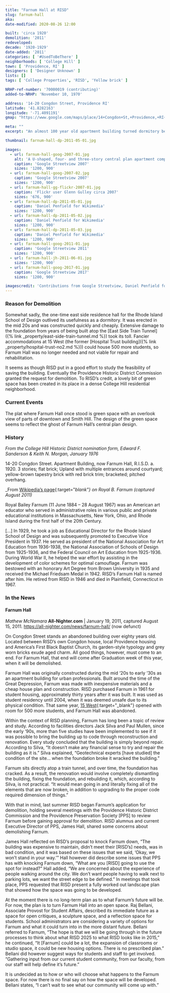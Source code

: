 ```yaml
---
title: "Farnum Hall at RISD"
slug: farnum-hall
aka:
date-modified: 2020-08-26 12:00

built: 'circa 1920'
demolition: '2011'
redeveloped:
decade: '1920-1929'
date-added: '2011'
categories: [ '#UsedToBeThere' ]
neighborhoods: [ 'College Hill' ]
town: [ 'Providence, RI' ]
designers: [ 'Designer Unknown' ]
lists: []
tags: [ 'College Properties', 'RISD', 'Yellow brick' ]

NRHP-ref-number: '70000019 (contributing)'
added-to-NRHP: 'November 10, 1970'

address: '14-20 Congdon Street, Providence RI'
latitude: '41.8282163'
longitude: '-71.4091191'
gmap: "https://www.google.com/maps/place/14+Congdon+St,+Providence,+RI+02906/@41.8282163,-71.4091191,17z/data=!3m1!4b1!4m5!3m4!1s0x89e44517f77fcd97:0x9dbdda52fe5eee0d!8m2!3d41.8282163!4d-71.4069304"

meta: ""
excerpt: "An almost 100 year old apartment building turned dormitory became too downtrodden to be useful. "

thumbnail: farnum-hall-dp-2011-05-01.jpg

images:
  - url: farnum-hall-goog-2007-01.jpg
    alt: 'A U-shaped, four- and three-story central plan apartment complex built on College Hill in the 1920s with simple or no ornamentation. When it was purchased by the Rhode Island School of Design, it was named after an American art educator.'
    caption: 'Google Streetview 2007'
    sizes: '1200, 900'
  - url: farnum-hall-goog-2007-02.jpg
    caption: 'Google Streetview 2007'
    sizes: '1200, 900'
  - url: farnum-hall-gg-flickr-2007-01.jpg
    caption: 'Flickr user Glenn Gulley circa 2007'
    sizes: '676, 900'
  - url: farnum-hall-dp-2011-05-01.jpg
    caption: 'Daniel Penfield for Wikimedia'
    sizes: '1200, 900'
  - url: farnum-hall-dp-2011-05-02.jpg
    caption: 'Daniel Penfield for Wikimedia'
    sizes: '1200, 900'
  - url: farnum-hall-dp-2011-05-03.jpg
    caption: 'Daniel Penfield for Wikimedia'
    sizes: '1200, 900'
  - url: farnum-hall-goog-2011-01.jpg
    caption: 'Google Streetview 2011'
    sizes: '1200, 900'
  - url: farnum-hall-jh-2011-06-01.jpg
    sizes: '1200, 900'
  - url: farnum-hall-goog-2017-01.jpg
    caption: 'Google Streetview 2017'
    sizes: '1200, 900'

imagescredit: 'Contributions from Google Streetview, Daniel Penfield for Wikimedia, and Flickr user Glenn Gulley'
---
```


### Reason for Demolition

Somewhat sadly, the one-time east side residence hall for the Rhode Island School of Design outlived its usefulness as a dormitory. It was erected in the mid 20s and was constructed quickly and cheaply. Extensive damage to the foundation from years of being built atop the [East Side Train Tunnel]({% link _property/east-side-train-tunnel.md %}) took its toll. Fancier accommodations at 15 West (the former [Hospital Trust building]({% link _property/hospital-trust-no2.md %})) could house 500 more students, so Farnum Hall was no longer needed and not viable for repair and rehabilitation.

It seems as though RISD put in a good effort to study the feasibility of saving the building. Eventually the Providence Historic District Commission granted the request for demolition. To RISD’s credit, a lovely bit of green space has been created in its place in a dense College Hill residential neighborhood.


### Current Events

The plat where Farnum Hall once stood is green space with an overlook view of parts of downtown and Smith Hill. The design of the green space seems to reflect the ghost of Farnum Hall’s central plan design.


### History

_From the College Hill Historic District nomination form, Edward F. Sanderson & Keith N. Morgan, January 1976_

14-20 Congdon Street. Apartment Building, now Farnum Hall, R.I.S.D. a. 1920. 3 stories; flat brick; Upland with multiple entrances around courtyard; yellow-brown tapestry brick with red brick trim; bracketed; pitched overhang.

_From [Wikipedia’s page](//en.wikipedia.org/wiki/Royal_B._Farnum){:target="_blank"} on Royal B. Farnum (captured August 2011)_

Royal Bailey Farnum (11 June 1884 – 28 August 1967) was an American art educator who served in administrative roles in various public and private educational institutions in Massachusetts, New York, Ohio, and Rhode Island during the first half of the 20th Century.

[…] In 1929, he took a job as Educational Director for the Rhode Island School of Design and was subsequently promoted to Executive Vice President in 1937. He served as president of the National Association for Art Education from 1936-1938, the National Association of Schools of Design from 1925-1936, and the Federal Council on Art Education from 1925-1936. During World War II, he helped the war effort by assisting in the development of color schemes for optimal camouflage. Farnum was bestowed with an honorary Art Degree from Brown University in 1935 and received the Michael Friedsam Medal in 1942. RISD’s Farnum Hall is named after him. He retired from RISD in 1946 and died in Plainfield, Connecticut in 1967.


### In the News

#### Farnum Hall

_Mathew McNamara_
**All-Nighter.com** | January 19, 2011, captured August 15, 2011. https://all-nighter.com/news/farnum-hall/ (now defunct)

On Congdon Street stands an abandoned building over eighty years old. Located between RISD’s own Congdon house, local Providence housing and America’s First Black Baptist Church, its garden-style typology and grey worn bricks exude aged charm. All good things, however, must come to an end. For Farnum Hall, that end will come after Graduation week of this year, when it will be demolished.

Farnum Hall was originally constructed during the mid ‘20s to early ‘30s as an apartment building for urban professionals. Built around the time of the Great Depression, Farnum was made with inexpensive materials and a cheap house plan and construction. RISD purchased Farnum in 1961 for student housing, approximately thirty years after it was built. It was used as student residency until 2004, when it was deemed unsafe due to its physical condition.  That same year, [15 West](//www.google.com/maps/place/Fleet+Library+at+Rhode+Island+School+of+Design/@41.8255986,-71.4107871,17z/data=!4m8!1m2!2m1!1sRISD+15+West!3m4!1s0x89e44516f48ec09f:0x3d04c2f47cb12af9!8m2!3d41.8253435!4d-71.40946){:target="_blank"} opened with room for 500 more students, and Farnum Hall was abandoned.

Within the context of RISD planning, Farnum has long been a topic of review and study. According to facilities directors Jack Silva and Paul Mullen, since the early ‘90s, more than five studies have been implemented to see if it was possible to bring the building up to code through reconstruction and renovation. Every study concluded that the building is simply beyond repair. According to Silva, “It doesn’t make any financial sense to try and repair the building as it is.” Silva explained, “Geotechnical experts [have studied] the condition of the site… when the foundation broke it wracked the building.”

Farnum sits directly atop a train tunnel, and over time, the foundation has cracked. As a result, the renovation would involve completely dismantling the building, fixing the foundation, and rebuilding it, which, according to Silva, is not practical. “It would mean going in and literally fixing all of the elements that are now broken, in addition to upgrading to the proper code required dimension of things.”

With that in mind, last summer RISD began Farnum’s application for demolition, holding several meetings with the Providence Historic District Commission and the Providence Preservation Society [PPS] to review Farnum before gaining approval for demolition. RISD alumnus and current Executive Director of PPS, James Hall, shared some concerns about demolishing Farnum.

James Hall reflected on RISD’s proposal to knock Farnum down, “The building was expensive to maintain, didn’t meet their [RISD’s] needs, was in bad condition, and it was based on these issues that we said, ‘Okay, we won’t stand in your way.’” Hall however did describe some issues that PPS has with knocking Farnum down, “What are you [RISD] going to use the spot for instead?” Hall added, “We are concerned about the experience of people walking around the city. We don’t want people having to walk next to parking lots, we want the street edge to be defined.” In meetings that took place, PPS requested that RISD present a fully worked out landscape plan that showed how the space was going to be developed.

At the moment there is no long-term plan as to what Farnum’s future will be. For now, the plan is to turn Farnum Hall into an open space. Raj Bellani, Associate Provost for Student Affairs, described its immediate future as a space for open critiques, a sculpture space, and a reflection space for students. School administrators are considering a variety of options for Farnum and what it could turn into in the more distant future. Bellani referred to Farnum, “The hope is that we will be going through in the future processes to think about what RISD 2025 to what RISD looks like in 2015,” he continued, “It [Farnum] could be a lot, the expansion of classrooms or studio space, it could be new housing options. There is no prescribed plan.” Bellani did however suggest ways for students and staff to get involved. “Gathering input from our current student community, from our faculty, from our staff will help define it’s future.”

It is undecided as to how or who will choose what happens to the Farnum space.  For now there is no final say on how the space will be developed. Bellani states, “I  can’t wait to see what our community will come up with.”
